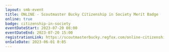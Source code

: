 ```yaml
---
layout: smb-event
title: ONLINE - Scoutmaster Bucky Citizenship in Society Merit Badge
online: true
badge: citizenship-in-society
eventDateStart: 2023-07-20 08:00
eventDateEnd: 2023-07-20 15:00
registrationLink: https://scoutmasterbucky.regfox.com/online-citizenship-in-society-merit-badge---2023-07-20
onSaleDate: 2023-06-01 0:05
---
```

